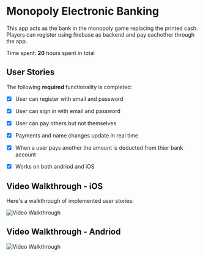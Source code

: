 # Monopoly Electronic Banking
This app acts as the bank in the monopoly game replacing the printed cash.
Players can register using firebase as backend and pay eachother through the app. 

Time spent: **20** hours spent in total

## User Stories

The following **required** functionality is completed:

- [x] User can register with email and password
- [x] User can sign in with email and password 
- [x] User can pay others but not themselves  
- [x] Payments and name changes update in real time  
- [x] When a user pays another the amount is deducted from thier bank account
- [x] Works on both andriod and iOS  


## Video Walkthrough - iOS

Here's a walkthrough of implemented user stories:

<img src='http://g.recordit.co/TV4wdVlIft.gif' title='Video Walkthrough On Simulator' width='' alt='Video Walkthrough' />

## Video Walkthrough - Andriod

<img src='http://g.recordit.co/b6w9rcPvAt.gif' title='Video Walkthrough Emulator' width='' alt='Video Walkthrough' />

